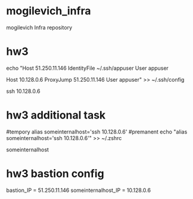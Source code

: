 # mogilevich_infra
mogilevich Infra repository

# hw3
echo "Host 51.250.11.146
 IdentityFile ~/.ssh/appuser
 User appuser

Host 10.128.0.6
 ProxyJump 51.250.11.146
 User appuser" >> ~/.ssh/config

ssh 10.128.0.6

# hw3 additional task
#tempory
alias someinternalhost='ssh 10.128.0.6'
#premanent
echo "alias someinternalhost='ssh 10.128.0.6'" >> ~/.zshrc

someinternalhost

# hw3 bastion config
bastion_IP = 51.250.11.146
someinternalhost_IP = 10.128.0.6
